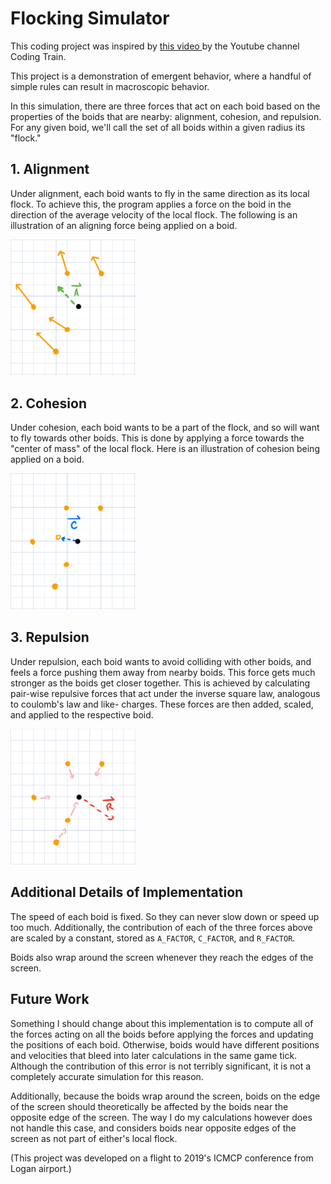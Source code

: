 # Flocking Simulator

This coding project was inspired by <a href="https://youtu.be/mhjuuHl6qHM">this video
</a> by the Youtube channel Coding Train.

This project is a demonstration of emergent behavior, where a handful of simple 
rules can result in macroscopic behavior.

In this simulation, there are three forces that act on each boid based on the
properties of the boids that are nearby: alignment, cohesion, and repulsion. For 
any given boid, we'll call the set of all boids within a given radius its "flock."

## 1. Alignment

Under alignment, each boid wants to fly in the same direction as its local flock.
To achieve this, the program applies a force on the boid in the direction of the
average velocity of the local flock. The following is an illustration of an
aligning force being applied on a boid.

<img src="images/alignment.jpg" width=200>

## 2. Cohesion

Under cohesion, each boid wants to be a part of the flock, and so will want to
fly towards other boids. This is done by applying a force towards the "center
of mass" of the local flock. Here is an illustration of cohesion being applied 
on a boid.

<img src="images/cohesion.jpg" width=200>

## 3. Repulsion

Under repulsion, each boid wants to avoid colliding with other boids, and feels 
a force pushing them away from nearby boids. This force gets much stronger as the 
boids get closer together. This is achieved by calculating pair-wise repulsive
forces that act under the inverse square law, analogous to coulomb's law and like-
charges. These forces are then added, scaled, and applied to the respective boid.

<img src="images/repulsion.jpg" width=200>

## Additional Details of Implementation

The speed of each boid is fixed. So they can never slow down or speed up too much. 
Additionally, the contribution of each of the three forces above are scaled by 
a constant, stored as `A_FACTOR`, `C_FACTOR`, and `R_FACTOR`.

Boids also wrap around the screen whenever they reach the edges of the screen. 

## Future Work

Something I should change about this implementation is to compute all of the 
forces acting on all the boids before applying the forces and updating the 
positions of each boid. Otherwise, boids would have different positions and 
velocities that bleed into later calculations in the same game tick. Although
the contribution of this error is not terribly  significant, it is not a 
completely accurate simulation for this reason. 

Additionally, because the boids wrap around the screen, boids on the edge of 
the screen should theoretically be affected by the boids near the opposite 
edge of the screen. The way I do my calculations however does not handle this 
case, and considers boids near opposite edges of the screen as not part of 
either's local flock.

(This project was developed on a flight to 2019's ICMCP conference from Logan 
airport.)
